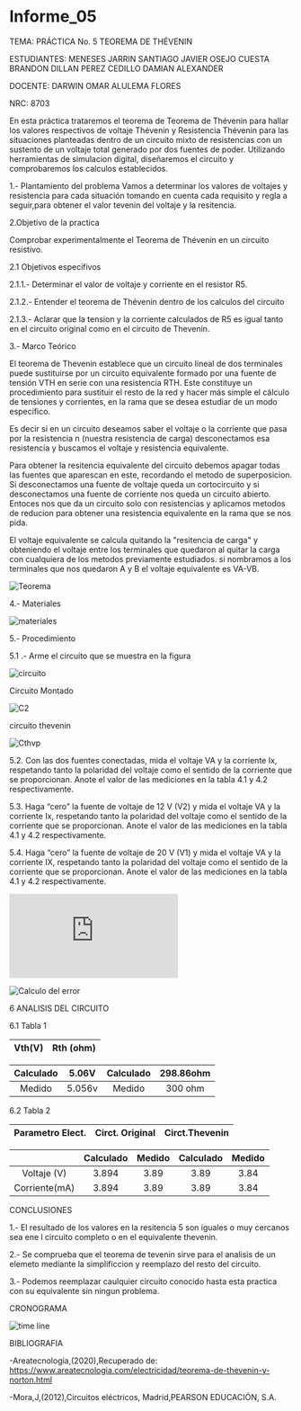 # Informe_05
TEMA: PRÁCTICA No. 5 TEOREMA DE THÉVENIN

ESTUDIANTES:  MENESES JARRIN SANTIAGO JAVIER OSEJO CUESTA BRANDON DILLAN PEREZ CEDILLO DAMIAN ALEXANDER 
    
DOCENTE: DARWIN OMAR ALULEMA FLORES 
 
NRC:  8703

En esta práctica trataremos el teorema de Teorema de Thévenin para hallar los valores respectivos de voltaje Thévenin y Resistencia Thévenin para las situaciones planteadas dentro de un circuito mixto de resistencias con un sustento de un voltaje total generado por dos fuentes de poder. Utilizando herramientas de simulacion digital, diseñaremos el circuito y comprobaremos los calculos establecidos.

1.- Plantamiento del problema
Vamos a determinar los valores de voltajes y resistencia para cada situación tomando en cuenta cada requisito y regla a seguir,para obtener el valor tevenin del voltaje y la resitencia.

2.Objetivo de la practica

Comprobar experimentalmente el Teorema de Thévenin en un circuito resistivo.

2.1 Objetivos especifivos 

2.1.1.- Determinar el valor de voltaje y corriente en el resistor R5.

2.1.2.- Entender el teorema de Thévenin dentro de los calculos del circuito

2.1.3.- Aclarar que la tension y la corriente calculados de R5 es igual tanto en el circuito original como en el circuito de Thevenin.

3.- Marco Teórico

El teorema de Thevenin establece que un circuito lineal de dos terminales puede sustituirse por un circuito equivalente formado por una fuente de tensión VTH en serie con una resistencia RTH. Este constituye un procedimiento para sustituir el resto de la red y hacer más simple el cálculo de tensiones y corrientes, en la rama que se desea estudiar de un modo específico. 

Es decir si en un circuito deseamos saber el voltaje o la corriente que pasa por la resistencia n (nuestra resistencia de carga) desconectamos esa resistencia y buscamos el voltaje y resistencia equivalente.

Para obtener la resitencia equivalente del circuito debemos apagar todas las fuentes que aparescan en este, recordando el metodo de superposicion. Si desconectamos una fuente de voltaje queda un cortocircuito y si desconectamos una fuente de corriente nos queda un circuito abierto. Entoces nos que da un circuito solo con resistencias y aplicamos metodos de reducion para obtener una resistencia equivalente en la rama que se nos pida.

El voltaje equivalente se calcula quitando la "resitencia de carga" y obteniendo el voltaje entre los terminales que quedaron al quitar la carga con cualquiera de los metodos previamente estudiados. si nombramos a los terminales que nos quedaron A y B el voltaje equivalente es VA-VB.

![Teorema](https://github.com/Damian-A-Perez/Informe_05/blob/master/Img/teorema-de-thevenin.jpg)


4.- Materiales 

![materiales](https://github.com/Damian-A-Perez/Informe_05/blob/master/Img/L5%20MATERIALES.png)

5.- Procedimiento

5.1 .- Arme el circuito que se muestra en la figura

![circuito](https://github.com/Damian-A-Perez/Informe_05/blob/master/Img/circuito%20base.png)

Circuito Montado

![C2](https://github.com/Damian-A-Perez/Informe_05/blob/master/Img/circuito%20montado%20l5.png)

circuito thevenin

![Cthvp](https://github.com/Damian-A-Perez/Informe_05/blob/master/Img/L5%20circuito%20thevenin%20potenciometro.png)

5.2. Con las dos fuentes conectadas, mida el voltaje VA y la corriente Ix, respetando tanto la polaridad del voltaje como el sentido de la corriente que se proporcionan. Anote el valor de las mediciones en la tabla 4.1 y 4.2 respectivamente.

5.3. Haga “cero” la fuente de voltaje de 12 V (V2) y mida el voltaje VA y la corriente Ix, respetando tanto la polaridad del voltaje como el sentido de la corriente que se proporcionan. Anote el valor de las mediciones en la tabla 4.1 y 4.2 respectivamente. 

5.4. Haga “cero” la fuente de voltaje de 20 V (V1) y mida el voltaje VA y la corriente IX, respetando tanto la polaridad del voltaje como el sentido de la corriente que se proporcionan. Anote el valor de las mediciones en la tabla 4.1 y 4.2 respectivamente. 

![Calculos](https://github.com/Damian-A-Perez/Informe_05/blob/master/Anexos/Calculos.pdf)

![Calculo del error](https://github.com/Damian-A-Perez/Informe_05/blob/master/Img/Calculo%20del%20error.png)

6 ANALISIS DEL CIRCUITO

6.1 Tabla 1

| Vth(V)| Rth (ohm)| 
|  :---:|  :---: | 

|Calculado| 5.06V |Calculado| 298.86ohm|
|  :---:  | :---:  | :---:   |:---:     |
|Medido   | 5.056v |Medido   | 300 ohm  |


6.2 Tabla 2

| Parametro Elect.| Circt. Original| Circt.Thevenin| 
|  :---:|  :---: |   :---: | 

|        |Calculado| Medido |Calculado| Medido |
|:---: |  :---:  | :---:  | :---:   |:---:     |
|Voltaje (V)  | 3.894 | 3.89   | 3.89  | 3.84   |
|Corriente(mA)| 3.894 | 3.89   | 3.89  | 3.84   |

CONCLUSIONES
    
1.- El resultado de los valores en la resitencia 5 son iguales o muy cercanos sea ene l circuito completo o en el equivalente thevenin.

2.- Se comprueba que el teorema de tevenin sirve para el analisis de un elemeto mediante la simplificcion y reemplazo del resto del circuito.

3.- Podemos reemplazar caulquier circuito conocido hasta esta practica con su equivalente sin ningun problema.

CRONOGRAMA

![time line](https://github.com/Damian-A-Perez/Informe_05/blob/master/Img/crono%20L5.png)



BIBLIOGRAFIA

-Areatecnologia,(2020),Recuperado de: https://www.areatecnologia.com/electricidad/teorema-de-thevenin-y-norton.html

-Mora,J,(2012),Circuitos eléctricos, Madrid,PEARSON EDUCACIÓN, S.A.



